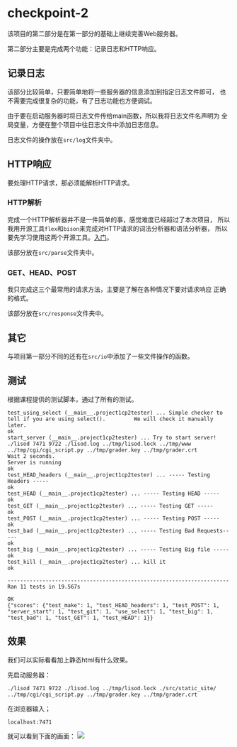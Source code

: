 # checkpoint-2
该项目的第二部分是在第一部分的基础上继续完善Web服务器。

第二部分主要是完成两个功能：记录日志和HTTP响应。

## 记录日志
该部分比较简单，只要简单地将一些服务器的信息添加到指定日志文件即可，
也不需要完成很复杂的功能，有了日志功能也方便调试。

由于要在启动服务器时将日志文件传给main函数，所以我将日志文件名声明为
全局变量，方便在整个项目中往日志文件中添加日志信息。

日志文件的操作放在`src/log`文件夹中。

## HTTP响应
要处理HTTP请求，那必须能解析HTTP请求。

### HTTP解析
完成一个HTTP解析器并不是一件简单的事，感觉难度已经超过了本次项目，
所以我用开源工具`flex`和`bison`来完成对HTTP请求的词法分析器和语法分析器，
所以要先学习使用这两个开源工具。[入门](https://liu-jianhao.github.io/2018/09/flex--bsion/)。

该部分放在`src/parse`文件夹中。

### GET、HEAD、POST
我只完成这三个最常用的请求方法，主要是了解在各种情况下要对请求响应
正确的格式。

该部分放在`src/response`文件夹中。

## 其它
与项目第一部分不同的还有在`src/io`中添加了一些文件操作的函数。

## 测试
根据课程提供的测试脚本，通过了所有的测试。
```shell
test_using_select (__main__.project1cp2tester) ... Simple checker to tell if you are using select().         We will check it manually later.
ok
start_server (__main__.project1cp2tester) ... Try to start server!
./lisod 7471 9722 ./lisod.log ../tmp/lisod.lock ../tmp/www ../tmp/cgi/cgi_script.py ../tmp/grader.key ../tmp/grader.crt
Wait 2 seconds.
Server is running
ok
test_HEAD_headers (__main__.project1cp2tester) ... ----- Testing Headers -----
ok
test_HEAD (__main__.project1cp2tester) ... ----- Testing HEAD -----
ok
test_GET (__main__.project1cp2tester) ... ----- Testing GET -----
ok
test_POST (__main__.project1cp2tester) ... ----- Testing POST -----
ok
test_bad (__main__.project1cp2tester) ... ----- Testing Bad Requests-----
ok
test_big (__main__.project1cp2tester) ... ----- Testing Big file -----
ok
test_kill (__main__.project1cp2tester) ... kill it
ok

----------------------------------------------------------------------
Ran 11 tests in 19.567s

OK
{"scores": {"test_make": 1, "test_HEAD_headers": 1, "test_POST": 1, "server_start": 1, "test_git": 1, "use_select": 1, "test_big": 1, "test_bad": 1, "test_GET": 1, "test_HEAD": 1}}
```

## 效果
我们可以实际看看加上静态html有什么效果。

先启动服务器：
```shell
./lisod 7471 9722 ./lisod.log ../tmp/lisod.lock ./src/static_site/ ../tmp/cgi/cgi_script.py ../tmp/grader.key ../tmp/grader.crt
```
在浏览器输入；
```shell
localhost:7471
```
就可以看到下面的画面：
![](https://img-blog.csdnimg.cn/20181104095801666.png?x-oss-process=image/watermark,type_ZmFuZ3poZW5naGVpdGk,shadow_10,text_aHR0cHM6Ly9ibG9nLmNzZG4ubmV0L3dlc3Ricm9va2xpdQ==,size_16,color_FFFFFF,t_70)
